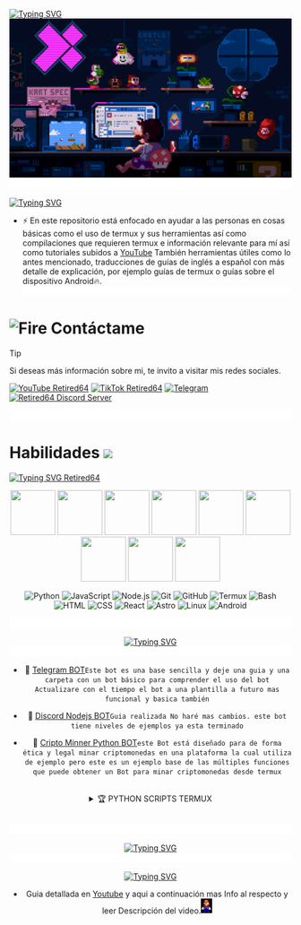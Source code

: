 [![Typing SVG](https://readme-typing-svg.demolab.com?font=Fira+Code&pause=1000&color=BF3004&width=435&lines=Hola+bienvenido+a+Retired64+;Explora+el+mundo+de+Gu%C3%ADas+Espa%C3%B1ol+)](https://git.io/typing-svg)
![Guias Retired64 Github profile](gif/225813708-98b745f2-7d22-48cf-9150-083f1b00d6c9.gif)
![divisor Retired64](gif/linea.gif)


[![Typing SVG](https://readme-typing-svg.demolab.com?font=Fira+Code&size=40&pause=1000&color=F70000&width=435&lines=Mi+prop%C3%B3sito)](https://git.io/typing-svg)

- ⚡ En este repositorio está enfocado en ayudar a las personas en cosas básicas como el uso de termux y sus herramientas así como compilaciones que requieren termux e información relevante para mí así como tutoriales subidos a [YouTube](https://youtube.com/@retired64) También herramientas útiles como lo antes mencionado, traducciones de guías de inglés a español con más detalle de explicación, por ejemplo guías de termux o guías sobre el dispositivo Android🔥.
![divisor Retired64](gif/linea.gif)


# <img src="https://user-images.githubusercontent.com/74038190/216122041-518ac897-8d92-4c6b-9b3f-ca01dcaf38ee.png" alt="Fire" width="40" /> Contáctame

> [!TIP]
> Si deseas más información sobre mi,
> te invito a visitar mis redes 
> sociales.

<p align="left">
  <a href="https://youtube.com/@tetired64"><img alt="YouTube Retired64" src="https://img.shields.io/badge/YouTube-%23c4302b"></a>
  <a href="https://www.tiktok.com/@_retired64"><img alt="TikTok Retired64" src="https://img.shields.io/badge/TikTok-black"></a>
  <a href="https://t.me/Retired64"><img alt="Telegram" src="https://img.shields.io/badge/Telegram-%23229ED9"></a>
  <a href="https://discord.com/invite/thuhUH2WNX"><img alt="Retired64 Discord Server" src="https://img.shields.io/badge/Discord-%233b5998"></a>
</p> 

![divisor Retired64](gif/linea.gif)

# Habilidades <img src='https://user-images.githubusercontent.com/74038190/206662607-d9e7591e-bbf9-42f9-9386-29efc927bc16.gif' width="40"> 
[![Typing SVG Retired64](https://readme-typing-svg.demolab.com?font=Fira+Code&pause=1000&width=435&lines=%F0%9F%8C%9F+Tecnolog%C3%ADas+Utilizadas+Retired64+)](https://git.io/typing-svg)
  
<div align="center">
  <img src="https://user-images.githubusercontent.com/74038190/212257454-16e3712e-945a-4ca2-b238-408ad0bf87e6.gif" width="80" height="80">
  <img src="https://user-images.githubusercontent.com/74038190/212257472-08e52665-c503-4bd9-aa20-f5a4dae769b5.gif" width="80" height="80">
  <img src="https://user-images.githubusercontent.com/74038190/212257468-1e9a91f1-b626-4baa-b15d-5c385dfa7ed2.gif" width="80" height="80">
  <img src="https://user-images.githubusercontent.com/74038190/212257460-738ff738-247f-4445-a718-cdd0ca76e2db.gif" width="80" height="80">
  <img src="https://user-images.githubusercontent.com/74038190/212257467-871d32b7-e401-42e8-a166-fcfd7baa4c6b.gif" width="80" height="80">
  <img src="https://user-images.githubusercontent.com/74038190/212281763-e6ecd7ef-c4aa-45b6-a97c-f33f6bb592bd.gif" width="80" height="80">
  <img src="https://user-images.githubusercontent.com/74038190/212281775-b468df30-4edc-4bf8-a4ee-f52e1aaddc86.gif" width="80" height="80">
  <img src="https://github.com/Anmol-Baranwal/Cool-GIFs-For-GitHub/assets/74038190/29fd6286-4e7b-4d6c-818f-c4765d5e39a9" width="80" height="80">
  <img src="https://github.com/Anmol-Baranwal/Cool-GIFs-For-GitHub/assets/74038190/67f477ed-6624-42da-99f0-1a7b1a16eecb" width="80" height="80">

![Python](https://img.shields.io/badge/-Python-333333?style=flat&logo=python)
![JavaScript](https://img.shields.io/badge/-JavaScript-333333?style=flat&logo=javascript)
![Node.js](https://img.shields.io/badge/-Node.js-333333?style=flat&logo=node.js)
![Git](https://img.shields.io/badge/-Git-333333?style=flat&logo=git)
![GitHub](https://img.shields.io/badge/-GitHub-333333?style=flat&logo=github)
![Termux](https://img.shields.io/badge/-Termux-333333?style=flat&logo=termux)
![Bash](https://img.shields.io/badge/-Bash_Scripting-333333?style=flat&logo=gnu-bash)
![HTML](https://img.shields.io/badge/-HTML5-333333?style=flat&logo=html5)
![CSS](https://img.shields.io/badge/-CSS3-333333?style=flat&logo=css3)
![React](https://img.shields.io/badge/-React-333333?style=flat&logo=react)
![Astro](https://img.shields.io/badge/-Astro-333333?style=flat&logo=astro)
![Linux](https://img.shields.io/badge/-Linux-333333?style=flat&logo=linux)
![Android](https://img.shields.io/badge/-Android-333333?style=flat&logo=android)

![divisor Retired64](gif/linea.gif)

[![Typing SVG](https://readme-typing-svg.demolab.com?font=Fira+Code&size=35&pause=1000&color=AA810D&width=435&lines=🔥Repositorios+BOTS)](https://git.io/typing-svg)
![divisor Retired64](gif/linea.gif)

- 🌟 [Telegram BOT](https://github.com/Retired64/Bot-Telegram-retired64)`Este bot es una base sencilla y deje una guia y una carpeta con un bot básico para comprender el uso del bot` `Actualizare con el tiempo el bot a una plantilla a futuro mas funcional y basica también`

- 🌟 [Discord Nodejs BOT](https://github.com/Retired64/Bot-discord-retired64)`Guia realizada No haré mas cambios. este bot tiene niveles de ejemplos ya esta terminado`

- 🌟 [Cripto Minner Python BOT](https://github.com/Retired64/PYTHON-BOT-CRIPTO)`este Bot está diseñado para de forma ética y legal minar criptomonedas en una plataforma la cual utiliza de ejemplo pero este es un ejemplo base de las múltiples funciones que puede obtener un Bot para minar criptomonedas desde termux`

<br>

<details>
  <summary>🏆 PYTHON SCRIPTS TERMUX</summary>
  <br>

### 🔐 Proteger tu código.
- Esconde Tu código python desde termux con la guia de [Haz binario ti código python en termux](https://github.com/Retired64/Python-Bin-Termux/blob/main/infoPython.md) Para mayor seguridad y no roben tu trabajo. No olvides regalarme tu estrella ⭐ Gracias.

### 📬 Enviar Correos
- [Enviar correos electrónicos](https://github.com/Retired64/REQUESTS-PYTHON/tree/main) Desde Termux con Python guia basica pero con gran potencial para automatizar envios masivos de correos electrónicos desde termux.

### 📄 Crear Factura PDF
- [Guia de creación automática de facturas](https://github.com/Retired64/FACTURAS-PDF) Desde Termux Android con python y la herramienta fpdf.

### 🪧 SAT MX PYTHON
[SAT Automatización](https://github.com/Retired64/SAT-MX-PYTHON) de tareas en python para que daques adelante tu negocio y no pierdas tiempo.



</details>

<br>

![divisor Retired64](gif/linea.gif)

[![Typing SVG](https://readme-typing-svg.demolab.com?font=Fira+Code&size=35&pause=1000&color=AA810D&width=435&lines=🔥Compilar+JuegosAPK)](https://git.io/typing-svg)
![divisor Retired64](gif/linea.gif)

[![Typing SVG](https://readme-typing-svg.demolab.com?font=Fira+Code&size=30&pause=1000&color=BF3004&width=435&lines=COMPILACI%C3%93N+SM64EX-COOP+;Android+desde+termux+%E2%AD%90)](https://git.io/typing-svg)
- Guia detallada en [Youtube](https://youtu.be/WHoekKbzje4) y aqui a continuación mas Info al respecto y leer Descripción del video.<img src='https://raw.githubusercontent.com/Retired64/Retired64/main/gif/Mario/Super-Mario-64-Gif-mario-37744271-240-320.gif' width="20">
